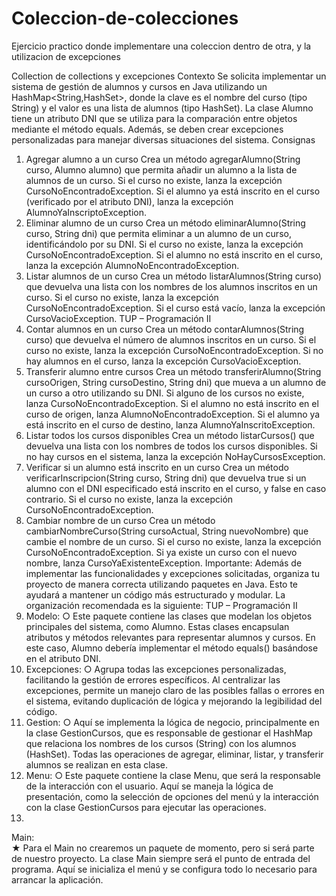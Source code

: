 # Coleccion-de-colecciones
Ejercicio practico donde implementare una coleccion dentro de otra, y la utilizacion de excepciones

Collection de collections y excepciones 
Contexto 
Se solicita implementar un sistema de gestión de alumnos y cursos en Java utilizando un 
HashMap<String,HashSet<Alumno>>, donde la clave es el nombre del curso (tipo 
String) y el valor es una lista de alumnos (tipo HashSet<Alumno>). La clase Alumno tiene 
un atributo DNI que se utiliza para la comparación entre objetos mediante el método equals. 
Además, se deben crear excepciones personalizadas para manejar diversas situaciones del 
sistema. 
Consignas 
1. Agregar alumno a un curso 
Crea un método agregarAlumno(String curso, Alumno alumno) que permita añadir 
un alumno a la lista de alumnos de un curso. Si el curso no existe, lanza la excepción 
CursoNoEncontradoException. Si el alumno ya está inscrito en el curso (verificado por 
el atributo DNI), lanza la excepción AlumnoYaInscriptoException. 
2. Eliminar alumno de un curso 
Crea un método eliminarAlumno(String curso, String dni) que permita eliminar 
a un alumno de un curso, identificándolo por su DNI. Si el curso no existe, lanza la excepción 
CursoNoEncontradoException. Si el alumno no está inscrito en el curso, lanza la 
excepción AlumnoNoEncontradoException. 
3. Listar alumnos de un curso 
Crea un método listarAlumnos(String curso) que devuelva una lista con los nombres 
de los alumnos inscritos en un curso. Si el curso no existe, lanza la excepción 
CursoNoEncontradoException. Si el curso está vacío, lanza la excepción 
CursoVacioException. 
TUP – Programación II 
4. Contar alumnos en un curso 
Crea un método contarAlumnos(String curso) que devuelva el número de alumnos 
inscritos 
en un curso. Si el curso no existe, lanza la excepción 
CursoNoEncontradoException. Si no hay alumnos en el curso, lanza la excepción 
CursoVacioException. 
5. Transferir alumno entre cursos 
Crea un método transferirAlumno(String cursoOrigen, String cursoDestino, 
String dni) que mueva a un alumno de un curso a otro utilizando su DNI. Si alguno de los 
cursos no existe, lanza CursoNoEncontradoException. Si el alumno no está inscrito en 
el curso de origen, lanza AlumnoNoEncontradoException. Si el alumno ya está inscrito 
en el curso de destino, lanza AlumnoYaInscritoException. 
6. Listar todos los cursos disponibles 
Crea un método listarCursos() que devuelva una lista con los nombres de todos los 
cursos disponibles. Si no hay cursos en el sistema, lanza la excepción 
NoHayCursosException. 
7. Verificar si un alumno está inscrito en un curso 
Crea un método verificarInscripcion(String curso, String dni) que devuelva 
true si un alumno con el DNI especificado está inscrito en el curso, y false en caso 
contrario. Si el curso no existe, lanza la excepción CursoNoEncontradoException. 
8. Cambiar nombre de un curso 
Crea un método cambiarNombreCurso(String cursoActual, String 
nuevoNombre) que cambie el nombre de un curso. Si el curso no existe, lanza la excepción 
CursoNoEncontradoException. Si ya existe un curso con el nuevo nombre, lanza 
CursoYaExistenteException. 
Importante: Además de implementar las funcionalidades y excepciones solicitadas, organiza 
tu proyecto de manera correcta utilizando paquetes en Java. Esto te ayudará a mantener un 
código más estructurado y modular. La organización recomendada es la siguiente: 
TUP – Programación II 
1. Modelo: 
○ Este paquete contiene las clases que modelan los objetos principales del 
sistema, como Alumno. Estas clases encapsulan atributos y métodos 
relevantes para representar alumnos y cursos. En este caso, Alumno debería 
implementar el método equals() basándose en el atributo DNI. 
2. Excepciones: 
○ Agrupa todas las excepciones personalizadas, facilitando la gestión de 
errores específicos. Al centralizar las excepciones, permite un manejo claro de 
las posibles fallas o errores en el sistema, evitando duplicación de lógica y 
mejorando la legibilidad del código. 
3. Gestion: 
○ Aquí se implementa la lógica de negocio, principalmente en la clase 
GestionCursos, que es responsable de gestionar el HashMap que 
relaciona los nombres de los cursos (String) con los alumnos 
(HashSet<Alumno>). Todas las operaciones de agregar, eliminar, listar, y 
transferir alumnos se realizan en esta clase. 
4. Menu: 
○ Este paquete contiene la clase Menu, que será la responsable de la 
interacción con el usuario. Aquí se maneja la lógica de presentación, como 
la 
selección de opciones del menú y la interacción con la clase 
GestionCursos para ejecutar las operaciones. 
5.  
Main:  
★ Para el Main no crearemos un paquete de momento, pero si será parte de nuestro 
proyecto. La clase Main siempre será el punto de entrada del programa. Aquí se 
inicializa el menú y se configura todo lo necesario para arrancar la aplicación.
